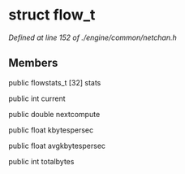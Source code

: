 # struct flow_t

*Defined at line 152 of ./engine/common/netchan.h*

## Members

public flowstats_t [32] stats

public int current

public double nextcompute

public float kbytespersec

public float avgkbytespersec

public int totalbytes



